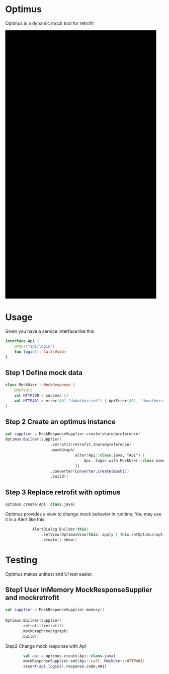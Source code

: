 Optimus
============

Optimus is a dynamic mock tool for retrofit

![Sample](https://github.com/soarcn/Optimus/blob/master/optimus.gif?raw=true)


Usage
=======

Given you have a service interface like this

```kotlin
interface Api {
    @POST("api/login")
    fun login(): Call<Void>
}
```

Step 1 Define mock data
------

```kotlin
class MockUser : MockResponse {
    @Default
    val HTTP200 = success {}
    val HTTP401 = error(401,"UnAuthorized") { ApiError(401, "Unauthorized") }
}
```

Step 2 Create an optimus instance
-------

```kotlin
val supplier = MockResponseSupplier.create(sharedpreference)
Optimus.Builder(supplier)
                    .retrofit(retrofit,sharedpreference)
                    .mockGraph(
                               alter(Api::class.java, "Api") {
                                   Api::login with MockUser::class named "Login"
                               })
                    .converter(Converter.create(moshi))
                    .build()
```

Step 3 Replace retrofit with optimus
-------

```kotlin
optimus.create(Api::class.java)
```

Optimus provides a view to change mock behavior in runtime, You may use it in a Alert like this

```kotlin
            AlertDialog.Builder(this)
                .setView(OptimusView(this).apply { this.setOptimus(optimus) })
                .create().show()
```

Testing
========

Optimus makes unittest and UI test easier.

Step1 User InMemory MockResponseSupplier and mockretrofit
----------
```kotlin
val supplier = MockResponseSupplier.memory()

Optimus.Builder(supplier)
       .retrofit(retrofit)
       .mockGraph(mockgraph)
       .build()
```

Step2 Change mock response with Api

```kotlin
        val api = optimus.create(Api::class.java)
        mockResponseSupplier.set(Api::call, MockUser::HTTP401)
        assert(api.login().response.code,401)
```

